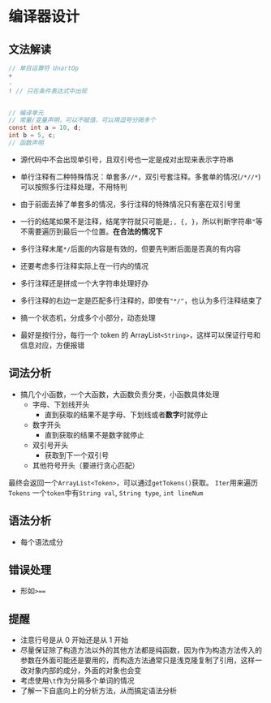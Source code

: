 # 编译器设计

## 文法解读

```c
// 单目运算符 UnartOp
+
-
! // 只在条件表达式中出现


// 编译单元
// 常量/变量声明，可以不赋值，可以用逗号分隔多个
const int a = 10, d;
int b = 5, c;
// 函数声明

```

- 源代码中不会出现单引号，且双引号也一定是成对出现来表示字符串
- 单行注释有二种特殊情况：单套多`//*`，双引号套注释。多套单的情况(`/*//*`)可以按照多行注释处理，不用特判
- 由于前面去掉了单套多的情况，多行注释的特殊情况只有塞在双引号里
- 一行的结尾如果不是注释，结尾字符就只可能是`;, {, }`，所以判断字符串`"`等不需要遍历到最后一个位置。**在合法的情况下**
- 多行注释末尾`*/`后面的内容是有效的，但要先判断后面是否真的有内容
- 还要考虑多行注释实际上在一行内的情况
- 多行注释还是拼成一个大字符串处理好办
- 多行注释的右边一定是匹配多行注释的，即使有`"*/"`，也认为多行注释结束了

- 搞一个状态机，分成多个小部分，动态处理
- 最好是按行分，每行一个 token 的 ArrayList`<String>`，这样可以保证行号和信息对应，方便报错

## 词法分析

- 搞几个小函数，一个大函数，大函数负责分类，小函数具体处理
    - 字母、下划线开头
        - 直到获取的结果不是字母、下划线或者**数字**时就停止
    - 数字开头
        - 直到获取的结果不是数字就停止
    - 双引号开头
        - 获取到下一个双引号
    - 其他符号开头（要进行贪心匹配）

最终会返回一个`ArrayList<Token>`，可以通过`getTokens()`获取。
`Iter`用来遍历`Tokens`
一个`token`中有`String val`, `String type`, `int lineNum`

## 语法分析
- 每个语法成分

## 错误处理

- 形如`>==`

## 提醒

- 注意行号是从 0 开始还是从 1 开始
- 尽量保证除了构造方法以外的其他方法都是纯函数，因为作为构造方法传入的参数在外面可能还是要用的，而构造方法通常只是浅克隆复制了引用，这样一改对象内部的成分，外面的对象也会变
- 考虑使用`\t`作为分隔多个单词的情况
- 了解一下自底向上的分析方法，从而搞定语法分析

